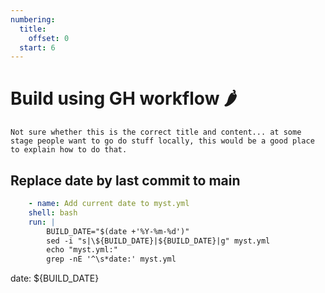 ```yaml
---
numbering:
  title:
    offset: 0
  start: 6
---
```

# Build using GH workflow 🌶

```{warning}
Not sure whether this is the correct title and content... at some stage people want to go do stuff locally, this would be a good place to explain how to do that.
```


## Replace date by last commit to main

```yml
    - name: Add current date to myst.yml
    shell: bash
    run: |
        BUILD_DATE="$(date +'%Y-%m-%d')"
        sed -i "s|\${BUILD_DATE}|${BUILD_DATE}|g" myst.yml
        echo "myst.yml:"
        grep -nE '^\s*date:' myst.yml
```

date:  ${BUILD_DATE} 